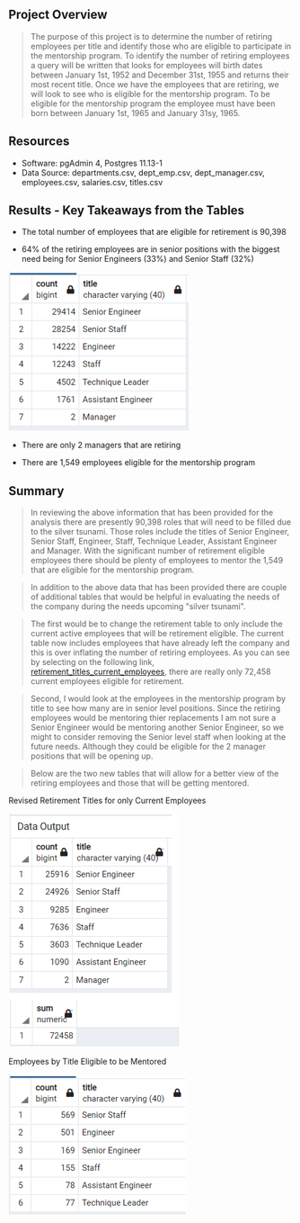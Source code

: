 ## Project Overview
> The purpose of this project is to determine the number of retiring employees per title and identify those who are eligible to participate in the mentorship program.  To identify the number of retiring employees a query will be written that looks for employees will birth dates between January 1st, 1952 and December 31st, 1955 and returns their most recent title.  Once we have the employees that are retiring, we will look to see who is eligible for the mentorship program.  To be eligible for the mentorship program the employee must have been born between January 1st, 1965 and January 31sy, 1965.   

## Resources
*   Software: pgAdmin 4, Postgres 11.13-1
*   Data Source: departments.csv, dept_emp.csv, dept_manager.csv, employees.csv, salaries.csv, titles.csv

## Results - Key Takeaways from the Tables

*  The total number of employees that are eligible for retirement is 90,398 

*  64% of the retiring employees are in senior positions with the biggest need being for Senior Engineers (33%) and Senior Staff (32%)

![](https://github.com/timbialek/Pewlett_Hackard_Analysis_2022/blob/main/Pewlet-Hackard-Analysis/Resources/retirement_titles.PNG)

* There are only 2 managers that are retiring

* There are 1,549 employees eligible for the mentorship program



## Summary

> In reviewing the above information that has been provided for the analysis there are presently 90,398 roles that will need to be filled due to the silver tsunami.  Those roles include the titles of Senior Engineer, Senior Staff, Engineer, Staff, Technique Leader, Assistant Engineer and Manager.  With the significant number of retirement eligible employees there should be plenty of employees to mentor the 1,549 that are eligible for the mentorship program.

> In addition to the above data that has been provided there are couple of additional tables that would be helpful in evaluating the needs of the company during the needs upcoming "silver tsunami".  

> The first would be to change the retirement table to only include the current active employees that will be retirement eligible.  The current table now includes employees that have already left the company and this is over inflating the number of retiring employees.  As you can see by selecting on the following link, [retirement_titles_current_employees](https://github.com/timbialek/Pewlett_Hackard_Analysis_2022/blob/main/Pewlet-Hackard-Analysis/Resources/retirement_titles_current_employees.PNG), there are really only 72,458 current employees eligible for retirement.  

> Second, I would look at the employees in the mentorship program by title to see how many are in senior level positions.  Since the retiring employees would be mentoring thier replacements I am not sure a Senior Engineer would be mentoring another Senior Engineer, so we might to consider removing the Senior level staff when looking at the future needs. Although they could be eligible for the 2 manager positions that will be opening up.  

> Below are the two new tables that will allow for a better view of the retiring employees and those that will be getting mentored.

Revised Retirement Titles for only Current Employees

![](https://github.com/timbialek/Pewlett_Hackard_Analysis_2022/blob/main/Pewlet-Hackard-Analysis/Resources/retirement_titles_current_employees.PNG)    

Employees by Title Eligible to be Mentored

![](https://github.com/timbialek/Pewlett_Hackard_Analysis_2022/blob/main/Pewlet-Hackard-Analysis/Resources/mentorship_eligibility_by_title.PNG)





